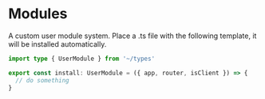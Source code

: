 # Modules
A custom user module system. Place a .ts file with the following template, it will be installed automatically.


```ts
import type { UserModule } from '~/types'

export const install: UserModule = ({ app, router, isClient }) => {
  // do something
}
```
